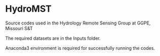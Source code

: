 # HydroMST
Source codes used in the Hydrology Remote Sensing Group at GGPE, Missouri S&amp;T

The required datasets are in the Inputs folder.

Anaconda3 environment is required for successfully running the codes.
